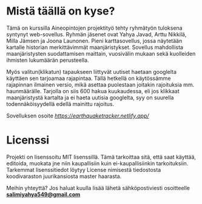 # Mistä täällä on kyse?
Tämä on kurssilla Aineopintojen projektityö tehty ryhmätyön tuloksena syntynyt web-sovellus.
Ryhmän jäsenet ovat Yahya Javad, Arttu Nikkilä, Milla Jämsen ja Joona Launonen.
Pieni karttasovellus, jossa näytetään kartalle historian merkittävimmät maanjäristykset.
Sovellus mahdollista maanjäristysten suodattamisen maittain, vuosivälin mukaan sekä kuolleiden ihmisten
lukumäärän perusteella.
  
Myös valitun(klikatun) tapaukseen liittyvät uutiset haetaan googlelta käyttäen sen tarjoamaa rajapintaa.
Tällä hetkellä on käytössämme rajapinnan ilmainen versio, mikä asettaa puolestaan joitakin rajoituksia mm. haunmäärälle.
Tarjolla on siis 600 hakua kuukaudessa, eli jos klikkaat maanjäristystä kartalta ja ei haeta uutisia googlelta, syy on suurella
todennäköisyydellä edellä mainittu rajoitus.

Sovelluksen osoite
_https://earthquaketracker.netlify.app/_

# Licenssi
Projekti on lisenssoitu MIT lisenssillä. Tämä tarkoittaa sitä, että saat käyttää, editoida, muokata jne niin kaupallisiin kuin ei-kaupallisiinkin
tarkoituksiin. Tarkemmat lisenssitiedot löytyy License nimisestä tiedostosta koodivaraston juurikansiosta master haarasta.

Meihin yhteyttä?
Jos haluat kuulla lisää lähetä sähköpostiviesti osoitteelle **salimiyahya549@gmail.com**
